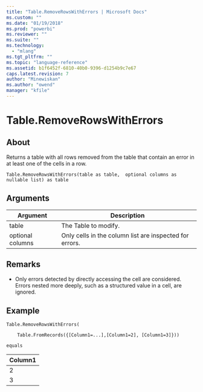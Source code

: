 ```yaml
---
title: "Table.RemoveRowsWithErrors | Microsoft Docs"
ms.custom: ""
ms.date: "01/19/2018"
ms.prod: "powerbi"
ms.reviewer: ""
ms.suite: ""
ms.technology: 
  - "mlang"
ms.tgt_pltfrm: ""
ms.topic: "language-reference"
ms.assetid: b1f6452f-6810-40b0-9396-d1254b9c7e67
caps.latest.revision: 7
author: "Minewiskan"
ms.author: "owend"
manager: "kfile"
---
```

# Table.RemoveRowsWithErrors

  
## About  
Returns a table with all rows removed from the table that contain an error in at least one of the cells in a row.  
  
```  
Table.RemoveRowsWithErrors(table as table,  optional columns as nullable list) as table  
```  
  
## Arguments  
  
|Argument|Description|  
|------------|---------------|  
|table|The Table to modify.|  
|optional columns|Only cells in the column list are inspected for errors.|  
  
## <a name="__toc360789515"></a>Remarks  
  
-   Only errors detected by directly accessing the cell are considered. Errors nested more deeply, such as a structured value in a cell, are ignored.  
  
## Example  
  
```  
Table.RemoveRowsWithErrors(  
  
    Table.FromRecords({[Column1=...],[Column1=2], [Column1=3]}))  
  
equals  
```  
  
|Column1|  
|-----------|  
|2|  
|3|  
  
